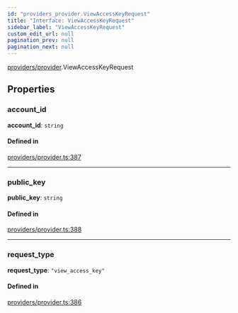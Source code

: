```yaml
---
id: "providers_provider.ViewAccessKeyRequest"
title: "Interface: ViewAccessKeyRequest"
sidebar_label: "ViewAccessKeyRequest"
custom_edit_url: null
pagination_prev: null
pagination_next: null
---
```


[providers/provider](../modules/providers_provider.md).ViewAccessKeyRequest

## Properties

### account\_id

 **account\_id**: `string`

#### Defined in

[providers/provider.ts:387](https://github.com/maxhr/near--near-api-js/blob/d8efa7d5/packages/near-api-js/src/providers/provider.ts#L387)

___

### public\_key

 **public\_key**: `string`

#### Defined in

[providers/provider.ts:388](https://github.com/maxhr/near--near-api-js/blob/d8efa7d5/packages/near-api-js/src/providers/provider.ts#L388)

___

### request\_type

 **request\_type**: ``"view_access_key"``

#### Defined in

[providers/provider.ts:386](https://github.com/maxhr/near--near-api-js/blob/d8efa7d5/packages/near-api-js/src/providers/provider.ts#L386)
